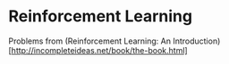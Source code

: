 # Reinforcement Learning
Problems from (Reinforcement Learning: An Introduction)[http://incompleteideas.net/book/the-book.html]
